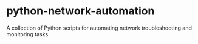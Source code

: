 # python-network-automation
A collection of Python scripts for automating network troubleshooting and monitoring tasks.
